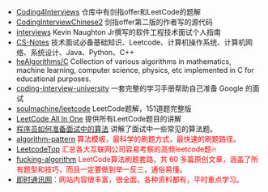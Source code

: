 <!--
 * @Author: JohnJeep
 * @Date: 2020-08-16 17:18:59
 * @LastEditTime: 2021-04-07 15:53:47
 * @LastEditors: Please set LastEditors
 * @Description: 数据结构与算法刷题参考
-->

- [Coding4Interviews](https://github.com/nlpjoe/Coding4Interviews) 仓库中有剑指offer和LeetCode的题解
- [CodingInterviewChinese2](https://github.com/zhedahht/CodingInterviewChinese2) 剑指offer第二版的作者写的源代码
- [interviews](https://github.com/kdn251/interviews/blob/master/README-zh-cn.md)  Kevin Naughton Jr撰写的软件工程技术面试个人指南
- [CS-Notes](https://github.com/CyC2018/CS-Notes/tree/master/notes)  技术面试必备基础知识、Leetcode、计算机操作系统、计算机网络、系统设计、Java、Python、C++
- [heAlgorithms/C](https://github.com/TheAlgorithms/C)   Collection of various algorithms in mathematics, machine learning, computer science, physics, etc implemented in C for educational purposes.
- [coding-interview-university](https://github.com/jwasham/coding-interview-university) 一套完整的学习手册帮助自己准备 Google 的面试
- [soulmachine/leetcode](https://github.com/soulmachine/leetcode) LeetCode题解，151道题完整版
- [LeetCode All In One](https://github.com/grandyang/leetcode) 提供所有LeetCode题目的讲解
- [程序员如何准备面试中的算法](https://wizardforcel.gitbooks.io/the-art-of-programming-by-july/content/00.01.html) 讲解了面试中一些常见的算法题。
- <font color="red">[algorithm-pattern](https://github.com/greyireland/algorithm-pattern) 算法模板，最科学的刷题方式，最快速的刷题路径。</font>
- <font color="red">[LeetcodeTop](https://github.com/afatcoder/LeetcodeTop)  汇总各大互联网公司容易考察的高频leetcode题🔥</font>
- <font color="red">[fucking-algorithm](https://github.com/labuladong/fucking-algorithm)  LeetCode算法刷题套路，共 60 多篇原创文章，涵盖了所有题型和技巧，而且一定要做到举一反三，通俗易懂。</font>
- <font color="red">[即时通讯网](http://www.52im.net/forum-105-1.html)：网站内容很丰富，很全面，各种资料都有，平时重点学习。</font>
